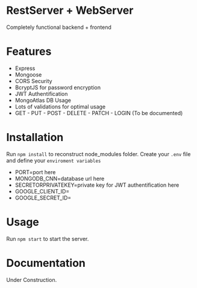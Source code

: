 # RestServer + WebServer
Completely functional backend + frontend

# Features
+ Express
+ Mongoose
+ CORS Security
+ BcryptJS for password encryption
+ JWT Authentification
+ MongoAtlas DB Usage
+ Lots of validations for optimal usage
+ GET - PUT - POST - DELETE - PATCH - LOGIN (To be documented)

# Installation
Run ```npm install``` to reconstruct node_modules folder.
Create your ```.env``` file and define your ```enviroment variables```
+ PORT=port here
+ MONGODB_CNN=database url here
+ SECRETORPRIVATEKEY=private key for JWT authentification here
+ GOOGLE_CLIENT_ID=
+ GOOGLE_SECRET_ID=
# Usage 
Run ```npm start``` to start the server.

# Documentation
Under Construction.